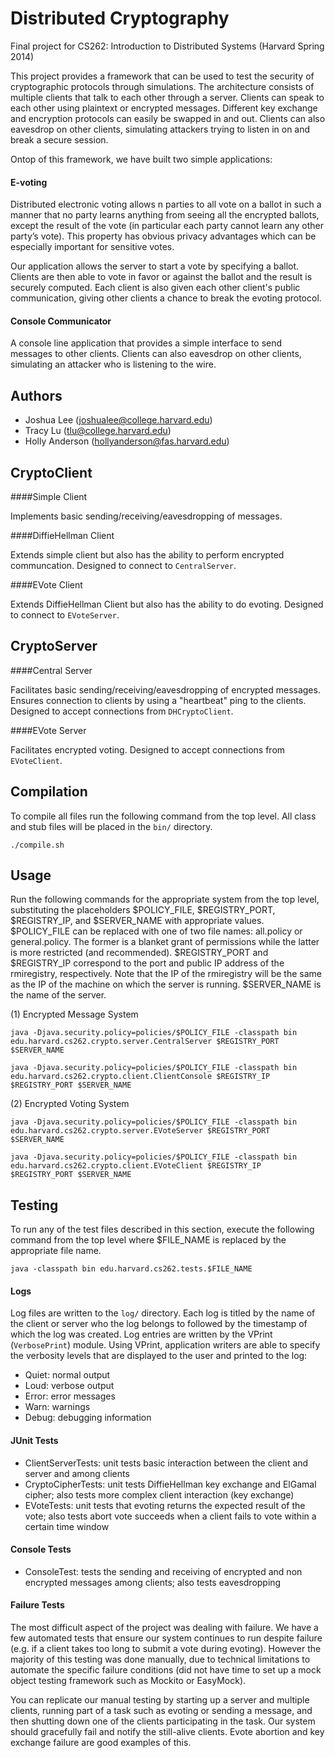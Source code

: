 Distributed Cryptography
=============

Final project for CS262: Introduction to Distributed Systems (Harvard Spring 2014)

This project provides a framework that can be used to test the security of cryptographic protocols through simulations. The architecture consists of multiple clients that talk to each other through a server. Clients can speak to each other using plaintext or encrypted messages. Different key exchange and encryption protocols can easily be swapped in and out. Clients can also eavesdrop on other clients, simulating attackers trying to listen in on and break a secure session.

Ontop of this framework, we have built two simple applications:

#### E-voting

Distributed electronic voting allows n parties to all vote on a ballot in such a manner that no party learns anything from seeing all the encrypted ballots, except the result of the vote (in particular each party cannot learn any other party’s vote). This property has obvious privacy advantages which can be especially important for sensitive votes.

Our application allows the server to start a vote by specifying a ballot. Clients are then able to vote in favor or against the ballot and the result is securely computed. Each client is also given each other client's public communication, giving other clients a chance to break the evoting protocol.

#### Console Communicator

A console line application that provides a simple interface to send messages to other clients. Clients can also eavesdrop on other clients, simulating an attacker who is listening to the wire.

Authors
-------
* Joshua Lee (joshualee@college.harvard.edu)
* Tracy Lu (tlu@college.harvard.edu)
* Holly Anderson (hollyanderson@fas.harvard.edu)

CryptoClient
-------------

####Simple Client

Implements basic sending/receiving/eavesdropping of messages.

####DiffieHellman Client

Extends simple client but also has the ability to perform encrypted communcation. Designed to connect to `CentralServer`.

####EVote Client

Extends DiffieHellman Client but also has the ability to do evoting. Designed to connect to `EVoteServer`.

CryptoServer
-------------

####Central Server

Facilitates basic sending/receiving/eavesdropping of encrypted messages. Ensures connection to clients by using a "heartbeat" ping to the clients. Designed to accept connections from `DHCryptoClient`.

####EVote Server

Facilitates encrypted voting. Designed to accept connections from `EVoteClient`.

Compilation
-----------------
To compile all files run the following command from the top level. All class and stub files will be placed in the `bin/` directory.

	./compile.sh
	
Usage
-----------------
Run the following commands for the appropriate system from the top level, substituting the placeholders $POLICY_FILE, $REGISTRY_PORT, $REGISTRY_IP, and $SERVER_NAME with appropriate values. $POLICY_FILE can be replaced with one of two file names: all.policy or general.policy. The former is a blanket grant of permissions while the latter is more restricted (and recommended). $REGISTRY_PORT and $REGISTRY_IP correspond to the port and public IP address of the rmiregistry, respectively. Note that the IP of the rmiregistry will be the same as the IP of the machine on which the server is running. $SERVER_NAME is the name of the server.

(1) Encrypted Message System

    java -Djava.security.policy=policies/$POLICY_FILE -classpath bin edu.harvard.cs262.crypto.server.CentralServer $REGISTRY_PORT $SERVER_NAME

    java -Djava.security.policy=policies/$POLICY_FILE -classpath bin edu.harvard.cs262.crypto.client.ClientConsole $REGISTRY_IP $REGISTRY_PORT $SERVER_NAME
   
(2) Encrypted Voting System

    java -Djava.security.policy=policies/$POLICY_FILE -classpath bin edu.harvard.cs262.crypto.server.EVoteServer $REGISTRY_PORT $SERVER_NAME

    java -Djava.security.policy=policies/$POLICY_FILE -classpath bin edu.harvard.cs262.crypto.client.EVoteClient $REGISTRY_IP $REGISTRY_PORT $SERVER_NAME

Testing
--------------------
To run any of the test files described in this section, execute the following command from the top level where $FILE_NAME is replaced by the appropriate file name.

	java -classpath bin edu.harvard.cs262.tests.$FILE_NAME

#### Logs

Log files are written to the `log/` directory. Each log is titled by the name of the client or server who the log belongs to followed by the timestamp of which the log was created. Log entries are written by the VPrint (`VerbosePrint`) module. Using VPrint, application writers are able to specify the verbosity levels that are displayed to the user and printed to the log:

* Quiet: normal output
* Loud: verbose output
* Error: error messages
* Warn: warnings
* Debug: debugging information

#### JUnit Tests

* ClientServerTests: unit tests basic interaction between the client and server and among clients
* CryptoCipherTests: unit tests DiffieHellman key exchange and ElGamal cipher; also tests more complex client interaction (key exchange)
* EVoteTests: unit tests that evoting returns the expected result of the vote; also tests abort vote succeeds when a client fails to vote within a certain time window

#### Console Tests

* ConsoleTest: tests the sending and receiving of encrypted and non encrypted messages among clients; also tests eavesdropping

#### Failure Tests

The most difficult aspect of the project was dealing with failure. We have a few automated tests that ensure our system continues to run despite failure (e.g. if a client takes too long to submit a vote during evoting). However the majority of this testing was done manually, due to technical limitations to automate the specific failure conditions (did not have time to set up a mock object testing framework such as Mockito or EasyMock). 

You can replicate our manual testing by starting up a server and multiple clients, running part of a task such as evoting or sending a message, and then shutting down one of the clients participating in the task. Our system should gracefully fail and notify the still-alive clients. Evote abortion and key exchange failure are good examples of this.
